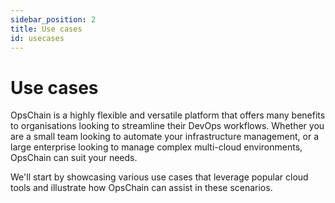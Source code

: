 ```yaml
---
sidebar_position: 2
title: Use cases
id: usecases
---
```


# Use cases

OpsChain is a highly flexible and versatile platform that offers many benefits to organisations looking to streamline their DevOps workflows. Whether you are a small team looking to automate your infrastructure management, or a large enterprise looking to manage complex multi-cloud environments, OpsChain can suit your needs.

We'll start by showcasing various use cases that leverage popular cloud tools and illustrate how OpsChain can assist in these scenarios.
